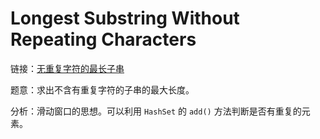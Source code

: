 # Longest Substring Without Repeating Characters

链接：[无重复字符的最长子串](https://leetcode-cn.com/problems/longest-substring-without-repeating-characters/description/)

题意：求出不含有重复字符的子串的最大长度。

分析：滑动窗口的思想。可以利用 `HashSet` 的 `add()` 方法判断是否有重复的元素。

